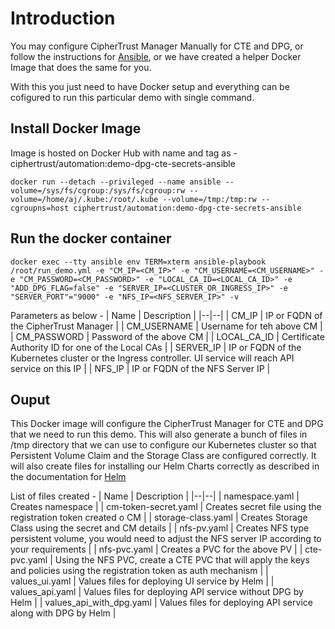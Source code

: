 # Introduction
You may configure CipherTrust Manager Manually for CTE and DPG, or follow the instructions for [Ansible](Ansible.md), or we have created a helper Docker Image that does the same for you.

With this you just need to have Docker setup and everything can be cofigured to run this particular demo with single command.

## Install Docker Image
Image is hosted on Docker Hub with name and tag as - ciphertrust/automation:demo-dpg-cte-secrets-ansible
```
docker run --detach --privileged --name ansible --volume=/sys/fs/cgroup:/sys/fs/cgroup:rw --volume=/home/aj/.kube:/root/.kube --volume=/tmp:/tmp:rw --cgroupns=host ciphertrust/automation:demo-dpg-cte-secrets-ansible
```

## Run the docker container
```
docker exec --tty ansible env TERM=xterm ansible-playbook /root/run_demo.yml -e "CM_IP=<CM_IP>" -e "CM_USERNAME=<CM_USERNAME>" -e "CM_PASSWORD=<CM_PASSWORD>" -e "LOCAL_CA_ID=<LOCAL_CA_ID>" -e "ADD_DPG_FLAG=false" -e "SERVER_IP=<CLUSTER_OR_INGRESS_IP>" -e "SERVER_PORT"="9000" -e "NFS_IP=<NFS_SERVER_IP>" -v
```
Parameters as below -
| Name | Description |
|--|--|
| CM_IP | IP or FQDN of the CipherTrust Manager |
| CM_USERNAME | Username for teh above CM |
| CM_PASSWORD | Password of the above CM |
| LOCAL_CA_ID | Certificate Authority ID for one of the Local CAs |
| SERVER_IP | IP or FQDN of the Kubernetes cluster or the Ingress controller. UI service will reach API service on this IP |
| NFS_IP | IP or FQDN of the NFS Server IP |

## Ouput
This Docker image will configure the CipherTrust Manager for CTE and DPG that we need to run this demo.
This will also generate a bunch of files in /tmp directory that we can use to configure our Kubernetes cluster so that Persistent Volume Claim and the Storage Class are configured correctly. It will also create files for installing our Helm Charts correctly as described in the documentation for [Helm](Helm.md)

List of files created -
| Name | Description |
|--|--|
| namespace.yaml | Creates namespace |
| cm-token-secret.yaml | Creates secret file using the registration token created o CM |
| storage-class.yaml | Creates Storage Class using the secret and CM details |
| nfs-pv.yaml | Creates NFS type persistent volume, you would need to adjust the NFS server IP according to your requirements |
| nfs-pvc.yaml | Creates a PVC for the above PV |
| cte-pvc.yaml | Using the NFS PVC, create a CTE PVC that will apply the keys and policies using the registration token as auth mechanism |
| values_ui.yaml | Values files for deploying UI service by Helm |
| values_api.yaml | Values files for deploying API service without DPG by Helm |
| values_api_with_dpg.yaml | Values files for deploying API service along with DPG by Helm |
